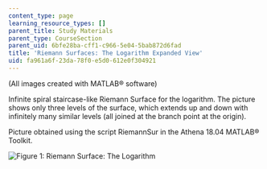```yaml
---
content_type: page
learning_resource_types: []
parent_title: Study Materials
parent_type: CourseSection
parent_uid: 6bfe28ba-cff1-c966-5e04-5bab872d6fad
title: 'Riemann Surfaces: The Logarithm Expanded View'
uid: fa961a6f-23da-78f0-e5d0-612e0f304921
---
```


(All images created with MATLAB® software)

Infinite spiral staircase-like Riemann Surface for the logarithm. The picture shows only three levels of the surface, which extends up and down with infinitely many similar levels (all joined at the branch point at the origin).

Picture obtained using the script RiemannSur in the Athena 18.04 MATLAB® Toolkit.

![Figure 1: Riemann Surface: The Logarithm](/courses/mathematics/18-04-complex-variables-with-applications-fall-1999/study-materials/riem_log_ZH.GIF)